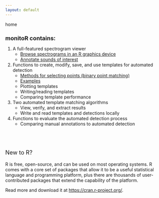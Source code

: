 ```yaml
---
layout: default
---
```

<p>home</p>
<div id="mainlist"> 
    <h1 style="font-size:large;">monitoR contains:</h1>
    <ol>
        <li>A full-featured spectrogram viewer
            <ul>
                <li><a href="assets/viewingSpectrograms/viewingSpectrograms.html">Browse spectrograms in an R graphics device</a></li>
                <li><a href="assets/annotatingSpectrograms/annotatingSpectrograms.html">Annotate sounds of interest</a></li>
            </ul>
        </li>
        <li>Functions to create, modify, save, and use templates for automated detection
            <ul>
                <li><a href="assets/makingTemplates/makingBinTemplates.md">Methods for selecting points (binary point matching)</a></li>
                <li><a href="assets/makingTemplates/binExamples.md">Examples</a></li>
<!--                <li><a href="assets/makingTemplates/makingCorTemplates.html">Methods for selecting points (spectrogram cross correlation)</a></li>-->
                <li>Plotting templates</li>
                <li>Writing/reading templates</li>
                <li>Comparing template performance</li>
            </ul>
        </li>
        <li>Two automated template matching algorithms
            <ul>
                <li>View, verify, and extract results</li>
                <li>Write and read templates and detections locally</li>
            </ul>
        </li>
        <li>Functions to evaluate the automated detection process
            <ul>
                <li>Comparing manual annotations to automated detection</li>
            </ul>
        </li>
    </ol>
</div>
<p style="font-size:large;padding-top:3em;">New to R?</p>
<p>R is free, open-source, and can be used on most operating systems. R comes with a core set of packages that allow it to be a useful statistical language and programming platform, plus there are thousands of user-contributed packages that extend the capability of the platform.</p>
<p>Read more and download it at <a href="https://cran.r-project.org/" target="_blank">https://cran.r-project.org/</a>.

